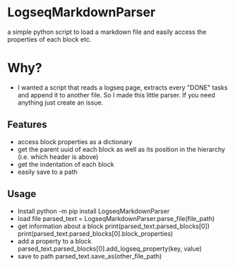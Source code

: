 # LogseqMarkdownParser
a simple python script to load a markdown file and easily access the properties of each block etc.

# Why?
* I wanted a script that reads a logseq page, extracts every "DONE" tasks and append it to another file. So I made this little parser. If you need anything just create an issue.

## Features
* access block properties as a dictionary
* get the parent uuid of each block as well as its position in the hierarchy (i.e. which header is above)
* get the indentation of each block
* easily save to a path

## Usage
* Install
    python -m pip install LogseqMarkdownParser
* load file
    parsed_text = LogseqMarkdownParser.parse_file(file_path)
* get information about a block
    print(parsed_text.parsed_blocks[0])
    print(parsed_text.parsed_blocks[0].block_properties)
* add a property to a block
    parsed_text.parsed_blocks[0].add_logseq_property(key, value)
* save to path
    parsed_text.save_as(other_file_path)

